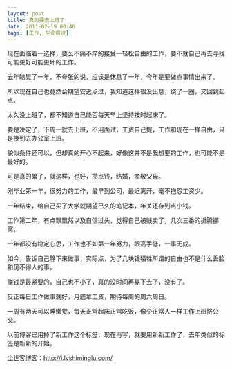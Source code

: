 ```yaml
---
layout: post
title: 真的要去上班了
date: 2011-02-19 00:46
tags: [工作, 生命痕迹]
---
```

现在面临着一选择，要么不痛不痒的接受一轻松自由的工作，要不就自己再去寻找可能更好可能更坏的工作。

去年瞎晃了一年，不夸张的说，应该是休息了一年，今年是要做点事情出来了。

所以现在自己也竟然会期望安逸点过，我知道这样很没出息，绕了一圈，又回到起点。

太久没上班了，都不知道自己能否每天早上坚持按时起床了。

要是决定了，下周一就去上班，不用面试，工资自己提，工作和现在一样自由，只是换到去办公室上班。

貌似条件还可以，但却真的开心不起来，好像这并不是我想要的工作，也可能不是最好的。

可是真的累了，就这样，也好，攒点钱，结婚，孝敬父母。

刚毕业第一年，很努力的工作，最早到公司，最迟离开，毫不抱怨工资少。

一年结束，给自己买了大学就期望已久的笔记本，年关还存到点小钱。

工作第二年，有点飘飘然以及自信过头，觉得自己被贱卖了，几次三番的折腾挪窝。

一年都没有稳定心思，工作也不如第一年努力，眼高手低，一事无成。

如今，告诉自己静下来做事，实际点，为了几块钱牺牲所谓的自由也不是什么丢脸和见不得人的事。

赚钱是最紧要的，自己也不小了，真的没时间再晃下去了，没有了。

反正每日工作做事就好，月底拿工资，期待每周的周六周日。

一周有两天可以睡懒觉，每天正常起床正常吃饭，像个正常人一样工作上班挤公交。

以前博客已用掉了新工作这个标签，现在再写，就要用新新工作了，去年类似的标签是新新的开始。

<a href="http://i.lvshiminglu.com/">尘世客博客</a>：<a href="http://i.lvshiminglu.com/">http://i.lvshiminglu.com/</a>

